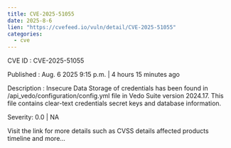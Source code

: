 ```yaml
--- 
title: CVE-2025-51055
date: 2025-8-6
lien: "https://cvefeed.io/vuln/detail/CVE-2025-51055"
categories:
  - cve
---
```


CVE ID : CVE-2025-51055

Published :  Aug. 6
2025
9:15 p.m. | 4 hours
15 minutes ago

Description : Insecure Data Storage of credentials has been found in /api_vedo/configuration/config.yml file in Vedo Suite version 2024.17. This file contains clear-text credentials
secret keys
and database information.

Severity: 0.0 | NA

Visit the link for more details
such as CVSS details
affected products
timeline
and more...
